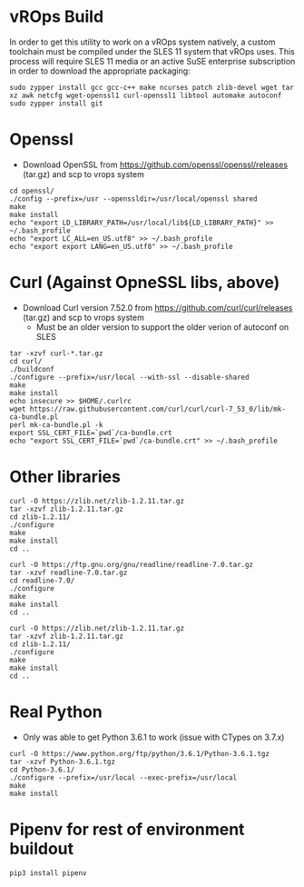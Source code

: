 # vROps Build

In order to get this utility to work on a vROps system natively, a custom toolchain must be compiled under the SLES 11
system that vROps uses.  This process will require SLES 11 media or an active SuSE enterprise subscription in order to
download the appropriate packaging:

```
sudo zypper install gcc gcc-c++ make ncurses patch zlib-devel wget tar xz awk netcfg wget-openssl1 curl-openssl1 libtool automake autoconf
sudo zypper install git
```

# Openssl
* Download OpenSSL from https://github.com/openssl/openssl/releases (tar.gz) and scp to vrops system
```
cd openssl/
./config --prefix=/usr --openssldir=/usr/local/openssl shared
make
make install
echo "export LD_LIBRARY_PATH=/usr/local/lib${LD_LIBRARY_PATH}" >> ~/.bash_profile
echo "export LC_ALL=en_US.utf8" >> ~/.bash_profile
echo "export export LANG=en_US.utf8" >> ~/.bash_profile
```


# Curl (Against OpneSSL libs, above)
* Download Curl version 7.52.0 from https://github.com/curl/curl/releases (tar.gz) and scp to vrops system
  * Must be an older version to support the older verion of autoconf on SLES
```
tar -xzvf curl-*.tar.gz
cd curl/
./buildconf
./configure --prefix=/usr/local --with-ssl --disable-shared
make
make install
echo insecure >> $HOME/.curlrc
wget https://raw.githubusercontent.com/curl/curl/curl-7_53_0/lib/mk-ca-bundle.pl
perl mk-ca-bundle.pl -k
export SSL_CERT_FILE=`pwd`/ca-bundle.crt
echo "export SSL_CERT_FILE=`pwd`/ca-bundle.crt" >> ~/.bash_profile
```

# Other libraries

```
curl -O https://zlib.net/zlib-1.2.11.tar.gz
tar -xzvf zlib-1.2.11.tar.gz
cd zlib-1.2.11/
./configure
make
make install
cd ..

curl -O https://ftp.gnu.org/gnu/readline/readline-7.0.tar.gz
tar -xzvf readline-7.0.tar.gz
cd readline-7.0/
./configure
make
make install
cd ..

curl -O https://zlib.net/zlib-1.2.11.tar.gz
tar -xzvf zlib-1.2.11.tar.gz
cd zlib-1.2.11/
./configure
make
make install
cd ..
```

# Real Python
* Only was able to get Python 3.6.1 to work (issue with CTypes on 3.7.x)
```
curl -O https://www.python.org/ftp/python/3.6.1/Python-3.6.1.tgz
tar -xzvf Python-3.6.1.tgz
cd Python-3.6.1/
./configure --prefix=/usr/local --exec-prefix=/usr/local
make
make install
```

# Pipenv for rest of environment buildout
```
pip3 install pipenv
```
